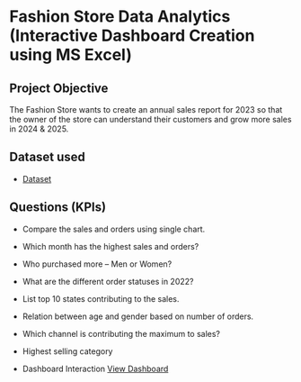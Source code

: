 # Fashion Store Data Analytics (Interactive Dashboard Creation using MS Excel)

## Project Objective
The Fashion Store wants to create an annual sales report for 2023 so that the owner of the store can understand their customers and grow more sales in 2024 & 2025.

## Dataset used
- <a href="https://github.com/annsita/Fashion_Store_Data_Analysis_Dashboard/blob/main/Fashion%20Store%20Data%20Analysis%20Dataset.xlsx">Dataset</a>

## Questions (KPIs)
-	Compare the sales and orders using single chart.
-	Which month has the highest sales and orders?
-	Who purchased more – Men or Women?
-	What are the different order statuses in 2022?
-	List top 10 states contributing to the sales.
-	Relation between age and gender based on number of orders.
-	Which channel is contributing the maximum to sales?
-	Highest selling category

- Dashboard Interaction <a href="https://github.com/annsita/Fashion_Store_Data_Analysis_Dashboard/blob/main/Screenshot%20(6).png">View Dashboard</a>
